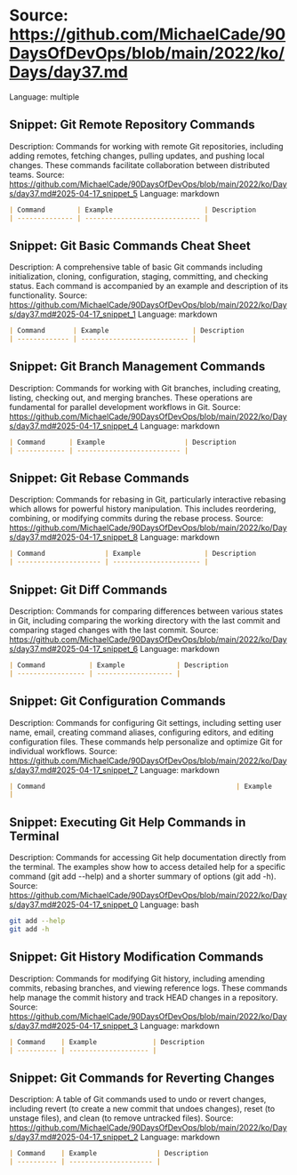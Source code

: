 # Source: https://github.com/MichaelCade/90DaysOfDevOps/blob/main/2022/ko/Days/day37.md
Language: multiple

## Snippet: Git Remote Repository Commands
Description: Commands for working with remote Git repositories, including adding remotes, fetching changes, pulling updates, and pushing local changes. These commands facilitate collaboration between distributed teams.
Source: https://github.com/MichaelCade/90DaysOfDevOps/blob/main/2022/ko/Days/day37.md#2025-04-17_snippet_5
Language: markdown

```markdown
| Command        | Example                       | Description                                                                                                                               |
| -------------- | ----------------------------- |
```

## Snippet: Git Basic Commands Cheat Sheet
Description: A comprehensive table of basic Git commands including initialization, cloning, configuration, staging, committing, and checking status. Each command is accompanied by an example and description of its functionality.
Source: https://github.com/MichaelCade/90DaysOfDevOps/blob/main/2022/ko/Days/day37.md#2025-04-17_snippet_1
Language: markdown

```markdown
| Command       | Example                     | Description                                                                                                                 |
| ------------- | --------------------------- |
```

## Snippet: Git Branch Management Commands
Description: Commands for working with Git branches, including creating, listing, checking out, and merging branches. These operations are fundamental for parallel development workflows in Git.
Source: https://github.com/MichaelCade/90DaysOfDevOps/blob/main/2022/ko/Days/day37.md#2025-04-17_snippet_4
Language: markdown

```markdown
| Command      | Example                    | Description                                                                                                      |
| ------------ | -------------------------- |
```

## Snippet: Git Rebase Commands
Description: Commands for rebasing in Git, particularly interactive rebasing which allows for powerful history manipulation. This includes reordering, combining, or modifying commits during the rebase process.
Source: https://github.com/MichaelCade/90DaysOfDevOps/blob/main/2022/ko/Days/day37.md#2025-04-17_snippet_8
Language: markdown

```markdown
| Command               | Example                | Description                                                                                                                |
| --------------------- | ---------------------- |
```

## Snippet: Git Diff Commands
Description: Commands for comparing differences between various states in Git, including comparing the working directory with the last commit and comparing staged changes with the last commit.
Source: https://github.com/MichaelCade/90DaysOfDevOps/blob/main/2022/ko/Days/day37.md#2025-04-17_snippet_6
Language: markdown

```markdown
| Command           | Example             | Description                                           |
| ----------------- | ------------------- |
```

## Snippet: Git Configuration Commands
Description: Commands for configuring Git settings, including setting user name, email, creating command aliases, configuring editors, and editing configuration files. These commands help personalize and optimize Git for individual workflows.
Source: https://github.com/MichaelCade/90DaysOfDevOps/blob/main/2022/ko/Days/day37.md#2025-04-17_snippet_7
Language: markdown

```markdown
| Command                                                | Example                                               | Description                                                                                                                          |
|
```

## Snippet: Executing Git Help Commands in Terminal
Description: Commands for accessing Git help documentation directly from the terminal. The examples show how to access detailed help for a specific command (git add --help) and a shorter summary of options (git add -h).
Source: https://github.com/MichaelCade/90DaysOfDevOps/blob/main/2022/ko/Days/day37.md#2025-04-17_snippet_0
Language: bash

```bash
git add --help
git add -h
```

## Snippet: Git History Modification Commands
Description: Commands for modifying Git history, including amending commits, rebasing branches, and viewing reference logs. These commands help manage the commit history and track HEAD changes in a repository.
Source: https://github.com/MichaelCade/90DaysOfDevOps/blob/main/2022/ko/Days/day37.md#2025-04-17_snippet_3
Language: markdown

```markdown
| Command    | Example              | Description                                                                                                                                                              |
| ---------- | -------------------- |
```

## Snippet: Git Commands for Reverting Changes
Description: A table of Git commands used to undo or revert changes, including revert (to create a new commit that undoes changes), reset (to unstage files), and clean (to remove untracked files).
Source: https://github.com/MichaelCade/90DaysOfDevOps/blob/main/2022/ko/Days/day37.md#2025-04-17_snippet_2
Language: markdown

```markdown
| Command    | Example               | Description                                                                                                                                                   |
| ---------- | --------------------- |
```